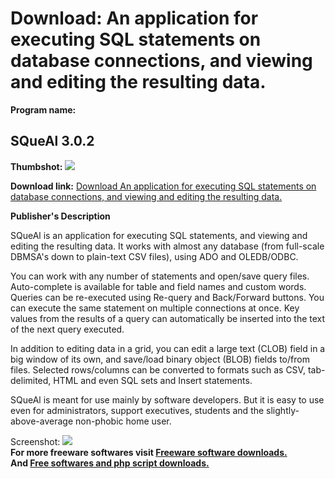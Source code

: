 # Download: An application for executing SQL statements on database connections, and viewing and editing the resulting data. 

**Program name:**

## SQueAl 3.0.2

  
**Thumbshot:** ![](http://www.freewarefiles.com/screenshot/frmMDI_md.gif)   
  
**Download link:** [Download An application for executing SQL statements on database connections, and viewing and editing the resulting data. ](http://freesoftwares.boysofts.com/SQueAl_program_20139.html)  
  


**Publisher's Description**  
  


SQueAl is an application for executing SQL statements, and viewing and editing the resulting data. It works with almost any database (from full-scale DBMSA's down to plain-text CSV files), using ADO and OLEDB/ODBC. 

You can work with any number of statements and open/save query files. Auto-complete is available for table and field names and custom words. Queries can be re-executed using Re-query and Back/Forward buttons. You can execute the same statement on multiple connections at once. Key values from the results of a query can automatically be inserted into the text of the next query executed.

In addition to editing data in a grid, you can edit a large text (CLOB) field in a big window of its own, and save/load binary object (BLOB) fields to/from files. Selected rows/columns can be converted to formats such as CSV, tab-delimited, HTML and even SQL sets and Insert statements.

SQueAl is meant for use mainly by software developers. But it is easy to use even for administrators, support executives, students and the slightly-above-average non-phobic home user. 

  
  
Screenshot: ![](http://www.freewarefiles.com/screenshot/frmMDI.gif)   
**For more freeware softwares visit [Freeware software downloads.](http://freesoftwares.boysofts.com/)**   
**And [Free softwares and php script downloads.](http://www.boysofts.com/)**
